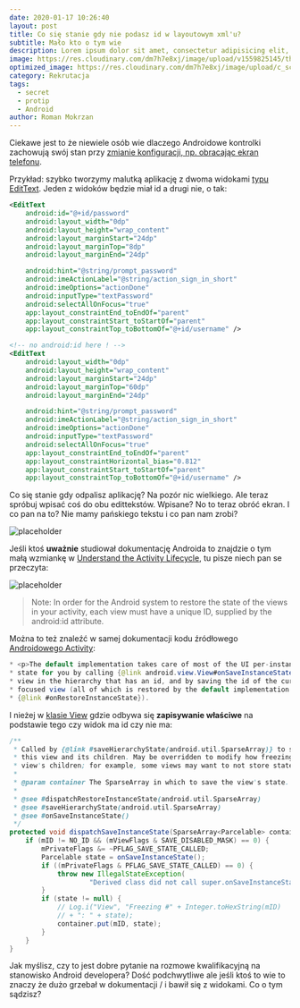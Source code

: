 ```yaml
---
date: 2020-01-17 10:26:40
layout: post
title: Co się stanie gdy nie podasz id w layoutowym xml'u?
subtitle: Mało kto o tym wie
description: Lorem ipsum dolor sit amet, consectetur adipisicing elit, sed do eiusmod tempor incididunt ut labore et dolore magna aliqua.
image: https://res.cloudinary.com/dm7h7e8xj/image/upload/v1559825145/theme16_o0seet.jpg
optimized_image: https://res.cloudinary.com/dm7h7e8xj/image/upload/c_scale,w_380/v1559825145/theme16_o0seet.jpg
category: Rekrutacja
tags:
  - secret
  - protip
  - Android
author: Roman Mokrzan
---
```


Ciekawe jest to że niewiele osób wie dlaczego Androidowe kontrolki zachowują swój stan przy [zmianie konfiguracji, np. obracając ekran telefonu](https://developer.android.com/guide/topics/resources/runtime-changes).

Przykład: szybko tworzymy malutką aplikację z dwoma widokami [typu EditText](https://developer.android.com/reference/android/widget/EditText.html). Jeden z widoków będzie miał id a drugi nie, o tak:

```xml
<EditText
    android:id="@+id/password"
    android:layout_width="0dp"
    android:layout_height="wrap_content"
    android:layout_marginStart="24dp"
    android:layout_marginTop="8dp"
    android:layout_marginEnd="24dp"

    android:hint="@string/prompt_password"
    android:imeActionLabel="@string/action_sign_in_short"
    android:imeOptions="actionDone"
    android:inputType="textPassword"
    android:selectAllOnFocus="true"
    app:layout_constraintEnd_toEndOf="parent"
    app:layout_constraintStart_toStartOf="parent"
    app:layout_constraintTop_toBottomOf="@+id/username" />

<!-- no android:id here ! -->
<EditText
    android:layout_width="0dp"
    android:layout_height="wrap_content"
    android:layout_marginStart="24dp"
    android:layout_marginTop="60dp"
    android:layout_marginEnd="24dp"

    android:hint="@string/prompt_password"
    android:imeActionLabel="@string/action_sign_in_short"
    android:imeOptions="actionDone"
    android:inputType="textPassword"
    android:selectAllOnFocus="true"
    app:layout_constraintEnd_toEndOf="parent"
    app:layout_constraintHorizontal_bias="0.812"
    app:layout_constraintStart_toStartOf="parent"
    app:layout_constraintTop_toBottomOf="@+id/username" />
```

Co się stanie gdy odpalisz aplikację? Na pozór nic wielkiego. Ale teraz spróbuj wpisać coś do obu edittekstów. Wpisane? No to teraz obróć ekran. I co pan na to? Nie mamy pańskiego tekstu i co pan nam zrobi?

![placeholder](https://media.giphy.com/media/QynWLqh22Dx4sgzRbD/giphy.gif "Nie mamy pańskiego tekstu i co pan nam zrobi")

Jeśli ktoś **uważnie** studiował dokumentację Androida to znajdzie o tym małą wzmiankę w [Understand the Activity Lifecycle](https://developer.android.com/guide/components/activities/activity-lifecycle), tu pisze niech pan se przeczyta:

![placeholder](https://media.giphy.com/media/VJ5ZjC5Vugh9icKhoM/giphy.gif "Za kontrolki bez id Android nie odpowiada")

> Note: In order for the Android system to restore the state of the views in your activity, each view must have a unique ID, supplied by the android:id attribute.

Można to też znaleźć w samej dokumentacji kodu źródłowego [Androidowego Activity](https://cs.android.com/android/platform/superproject/+/master:frameworks/base/core/java/android/app/Activity.java;l=2097?q=Activity):

```java
* <p>The default implementation takes care of most of the UI per-instance
* state for you by calling {@link android.view.View#onSaveInstanceState()} on each
* view in the hierarchy that has an id, and by saving the id of the currently
* focused view (all of which is restored by the default implementation of
* {@link #onRestoreInstanceState}).
```

I nieżej w [klasie View](https://cs.android.com/android/platform/superproject/+/master:frameworks/base/core/java/android/view/View.java;l=20269) gdzie odbywa się **zapisywanie właściwe** na podstawie tego czy widok ma id czy nie ma:

```java
/**
 * Called by {@link #saveHierarchyState(android.util.SparseArray)} to store the state for
 * this view and its children. May be overridden to modify how freezing happens to a
 * view's children; for example, some views may want to not store state for their children.
 *
 * @param container The SparseArray in which to save the view's state.
 *
 * @see #dispatchRestoreInstanceState(android.util.SparseArray)
 * @see #saveHierarchyState(android.util.SparseArray)
 * @see #onSaveInstanceState()
 */
protected void dispatchSaveInstanceState(SparseArray<Parcelable> container) {
    if (mID != NO_ID && (mViewFlags & SAVE_DISABLED_MASK) == 0) {
        mPrivateFlags &= ~PFLAG_SAVE_STATE_CALLED;
        Parcelable state = onSaveInstanceState();
        if ((mPrivateFlags & PFLAG_SAVE_STATE_CALLED) == 0) {
            throw new IllegalStateException(
                    "Derived class did not call super.onSaveInstanceState()");
        }
        if (state != null) {
            // Log.i("View", "Freezing #" + Integer.toHexString(mID)
            // + ": " + state);
            container.put(mID, state);
        }
    }
}
```

Jak myślisz, czy to jest dobre pytanie na rozmowe kwalifikacyjną na stanowisko Android developera? Dość podchwytliwe ale jeśli ktoś to wie to znaczy że dużo grzebał w dokumentacji / i bawił się z widokami. Co o tym sądzisz?
